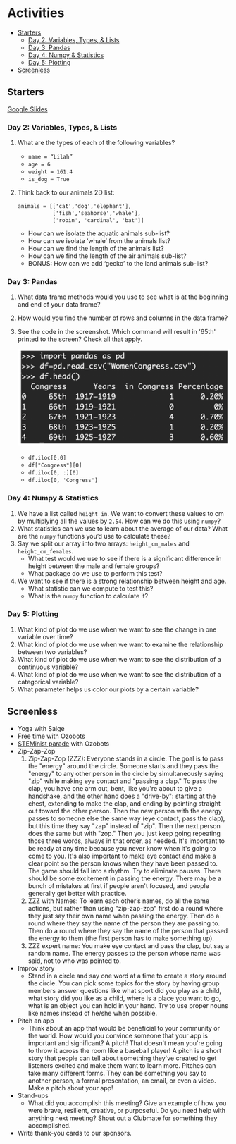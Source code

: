 # Activities

<!-- TOC depthFrom:2 depthTo:6 withLinks:1 updateOnSave:1 orderedList:0 -->

- [Starters](#starters)
	- [Day 2: Variables, Types, & Lists](#day-2-variables-types-lists)
	- [Day 3: Pandas](#day-3-pandas)
	- [Day 4: Numpy & Statistics](#day-4-numpy-statistics)
	- [Day 5: Plotting](#day-5-plotting)
- [Screenless](#screenless)

<!-- /TOC -->

## Starters

[Google Slides](https://docs.google.com/presentation/d/1ZxkFTjXVx5EyF-P2CG3gV0U3dUskxzWrQPV9D9oA1Og/edit?usp=sharing)

### Day 2: Variables, Types, & Lists

1. What are the types of each of the following variables?

    - `name = “Lilah”`
    - `age = 6`
    - `weight = 161.4`
    - `is_dog = True`

1. Think back to our animals 2D list:

    ```
    animals = [['cat','dog','elephant'],
               ['fish','seahorse','whale'],
               ['robin', 'cardinal', 'bat']]
    ```
    - How can we isolate the aquatic animals sub-list?
    - How can we isolate ‘whale’ from the animals list?
    - How can we find the length of the animals list?
    - How can we find the length of the air animals sub-list?
    - BONUS: How can we add ‘gecko’ to the land animals sub-list?

### Day 3: Pandas

1. What data frame methods would you use to see what is at the beginning and end of your data frame?
1. How would you find the number of rows and columns in the data frame?
1. See the code in the screenshot. Which
command will result in '65th' printed
to the screen? Check all that apply.

    ![dataframe](../Figures/pandas_example.png)

    - `df.iloc[0,0]`
    - `df["Congress"][0]`
    - `df.iloc[0, :][0]`
    - `df.iloc[0, 'Congress']`


### Day 4: Numpy & Statistics

1. We have a list called `height_in`. We want to convert these values to cm by multiplying all the values by `2.54`. How can we do this using `numpy`?
1. What statistics can we use to learn about the average of our data? What are the `numpy` functions you’d use to calculate these?
1. Say we split our array into two arrays: `height_cm_males` and `height_cm_females`.
    - What test would we use to see if there is a significant difference in height between the male and female groups?
    - What package do we use to perform this test?
1. We want to see if there is a strong relationship between height and age.
    - What statistic can we compute to test this?
    - What is the `numpy` function to calculate it?


### Day 5: Plotting

1. What kind of plot do we use when we want to see the change in one variable over time?
1. What kind of plot do we use when we want to examine the relationship between two variables?
1. What kind of plot do we use when we want to see the distribution of a continuous variable?
1. What kind of plot do we use when we want to see the distribution of a categorical variable?
1. What parameter helps us color our plots by a certain variable?


## Screenless

- Yoga with Saige
- Free time with Ozobots
- [STEMinist parade](https://github.com/GWC-DCMB/ozobotLessons/tree/master/steminist_parade) with Ozobots
- Zip-Zap-Zop
    1.  Zip-Zap-Zop (ZZZ): Everyone stands in a circle. The goal is to pass the "energy" around the circle. Someone starts and they pass the "energy" to any other person in the circle by simultaneously saying "zip" while making eye contact and "passing a clap." To pass the clap, you have one arm out, bent, like you're about to give a handshake, and the other hand does a "drive-by": starting at the chest, extending to make the clap, and ending by pointing straight out toward the other person. Then the new person with the energy passes to someone else the same way (eye contact, pass the clap), but this time they say "zap" instead of "zip". Then the next person does the same but with "zop." Then you just keep going repeating those three words, always in that order, as needed. It's important to be ready at any time because you never know when it's going to come to you. It's also important to make eye contact and make a clear point so the person knows when they have been passed to. The game should fall into a rhythm. Try to eliminate pauses. There should be some excitement in passing the energy. There may be a bunch of mistakes at first if people aren't focused, and people generally get better with practice.
    1. ZZZ with Names: To learn each other’s names, do all the same actions, but rather than using "zip-zap-zop" first do a round where they just say their own name when passing the energy. Then do a round where they say the name of the person they are passing to. Then do a round where they say the name of the person that passed the energy to them (the first person has to make something up).
    1. ZZZ expert name: You make eye contact and pass the clap, but say a random name. The energy passes to the person whose name was said, not to who was pointed to.
- Improv story
    - Stand in a circle and say one word at a time to create a story around the circle. You can pick some topics for the story by having group members answer questions like what sport did you play as a child, what story did you like as a child, where is a place you want to go, what is an object you can hold in your hand. Try to use proper nouns like names instead of he/she when possible.
- Pitch an app
    - Think about an app that would be beneficial to your community or the world. How would you convince someone that your app is important and significant? A pitch! That doesn't mean you're going to throw it across the room like a baseball player! A pitch is a short story that people can tell about something they've created to get listeners excited and make them want to learn more. Pitches can take many different forms. They can be something you say to another person, a formal presentation, an email, or even a video. Make a pitch about your app!
- Stand-ups
    - What did you accomplish this meeting? Give an example of how you were brave, resilient, creative, or purposeful.  Do you need help with anything next meeting? Shout out a Clubmate for something they accomplished.
- Write thank-you cards to our sponsors.
